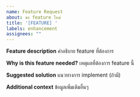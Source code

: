 ```yaml
---
name: Feature Request
about: ขอ feature ใหม่
title: '[FEATURE] '
labels: enhancement
assignees: ""
---
```


**Feature description**
คำอธิบาย feature ที่ต้องการ

**Why is this feature needed?**
เหตุผลที่ต้องการ feature นี้

**Suggested solution**
แนวทางการ implement (ถ้ามี)

**Additional context**
ข้อมูลเพิ่มเติมอื่นๆ
